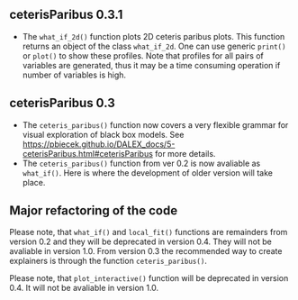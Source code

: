 ceterisParibus 0.3.1
----------------------------------------------------------------

* The `what_if_2d()` function plots 2D ceteris paribus plots. 
This function returns an object of the class `what_if_2d`. 
One can use generic `print()` or `plot()` to show these profiles. 
Note that profiles for all pairs of variables are generated, thus it may be a time consuming operation if number of variables is high.

ceterisParibus 0.3
----------------------------------------------------------------

* The `ceteris_paribus()` function now covers a very flexible grammar for visual exploration of black box models. See https://pbiecek.github.io/DALEX_docs/5-ceterisParibus.html#ceterisParibus for more details.
* The `ceteris_paribus()` function from ver 0.2 is now avaliable as `what_if()`. Here is where the development of older version will take place.

Major refactoring of the code
----------------------------------------------------------------

Please note, that `what_if()` and `local_fit()` functions are	remainders from version 0.2 and they will be deprecated in version 0.4. 
They will not be avaliable in version 1.0. 
From version 0.3 the recommended way to create explainers is through the function `ceteris_paribus()`.

Please note, that `plot_interactive()` function will be deprecated in version 0.4.
It will not be avaliable in version 1.0. 
